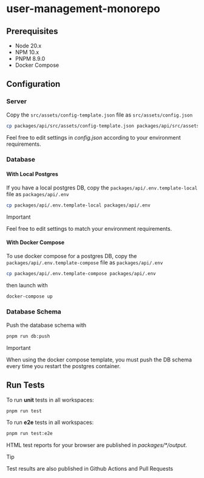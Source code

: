 # user-management-monorepo

## Prerequisites

- Node 20.x
- NPM 10.x
- PNPM 8.9.0
- Docker Compose

## Configuration

### Server

Copy the `src/assets/config-template.json` file as `src/assets/config.json`

```bash
cp packages/api/src/assets/config-template.json packages/api/src/assets/config.json
```

Feel free to edit settings in _config.json_ according to your environment requirements.


### Database

#### With Local Postgres

If you have a local postgres DB, copy the `packages/api/.env.template-local` file as `packages/api/.env`

```bash
cp packages/api/.env.template-local packages/api/.env
```

> [!IMPORTANT]  
> Feel free to edit settings to match your environment requirements.

#### With Docker Compose

To use docker compose for a postgres DB, copy the `packages/api/.env.template-compose` file as `packages/api/.env`

```bash
cp packages/api/.env.template-compose packages/api/.env
```

then launch with


```bash
docker-compose up
```

### Database Schema

Push the database schema with 

```bash
pnpm run db:push
```

> [!IMPORTANT]  
> When using the docker compose template, you must push the DB schema every time you restart the postgres container.

## Run Tests

To run **unit** tests in all workspaces:

```bash
pnpm run test
```

To run **e2e** tests in all workspaces:

```bash
pnpm run test:e2e
```

HTML test reports for your browser are published in _packages/*/output_.

> [!TIP]
> Test results are also published in Github Actions and Pull Requests

